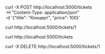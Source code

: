 curl -X POST http://localhost:5000/tickets \
  -H "Content-Type: application/json" \
  -d '{"title": "Концерт", "price": 100}'

curl http://localhost:5000/tickets/1

curl http://localhost:5000/tickets

curl -X DELETE http://localhost:5000/tickets/1